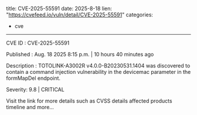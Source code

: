  
title: CVE-2025-55591
date: 2025-8-18
lien: "https://cvefeed.io/vuln/detail/CVE-2025-55591"
categories:
  - cve
---

CVE ID : CVE-2025-55591

Published :  Aug. 18
2025
8:15 p.m. | 10 hours
40 minutes ago

Description : TOTOLINK-A3002R v4.0.0-B20230531.1404 was discovered to contain a command injection vulnerability in the devicemac parameter in the formMapDel endpoint.

Severity: 9.8 | CRITICAL

Visit the link for more details
such as CVSS details
affected products
timeline
and more...

